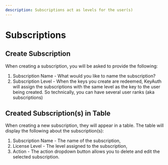 ```yaml
---
description: Subscriptions act as levels for the user(s)
---
```


# Subscriptions

## Create Subscription

When creating a subscription, you will be asked to provide the following:&#x20;

1. Subscription Name - What would you like to name the subscription?
2. Subscription Level - When the keys you create are redeemed, KeyAuth will assign the subscriptions with the same level as the key to the user being created. So technically, you can have several user ranks (aka subscriptions)

## Created Subscription(s) in Table

When creating a new subscription, they will appear in a table. The table will display the following about the subscription(s):

1. Subscription Name - The name of the subscription,
2. License Level - The level assigned to the subscription,
3. Action - The action dropdown button allows you to delete and edit the selected subscription.&#x20;

